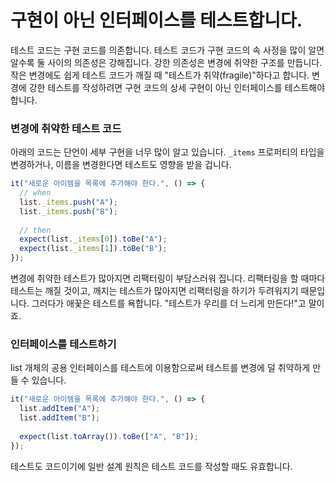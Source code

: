 # 구현이 아닌 인터페이스를 테스트합니다.

테스트 코드는 구현 코드를 의존합니다. 테스트 코드가 구현 코드의 속 사정을 많이 알면 알수록 둘 사이의 의존성은 강해집니다. 강한 의존성은 변경에 취약한 구조를 만듭니다. 작은 변경에도 쉽게 테스트 코드가 깨질 때 "테스트가 취약(fragile)"하다고 합니다. 변경에 강한 테스트를 작성하려면 구현 코드의 상세 구현이 아닌 인터페이스를 테스트해야 합니다.

### 변경에 취약한 테스트 코드

아래의 코드는 단언이 세부 구현을 너무 많이 알고 있습니다. `_items` 프로퍼티의 타입을 변경하거나, 이름을 변경한다면 테스트도 영향을 받을 겁니다.

```typescript
it("새로운 아이템을 목록에 추가해야 한다.", () => {
  // when
  list._items.push("A");
  list._items.push("B");
 
  // then
  expect(list._items[0]).toBe("A");
  expect(list._items[1]).toBe("B");
});
```

변경에 취약한 테스트가 많아지면 리팩터링이 부담스러워 집니다. 리팩터링을 할 때마다 테스트는 깨질 것이고, 깨지는 테스트가 많아지면 리팩터링을 하기가 두려워지기 때문입니다. 그러다가 애꿎은 테스트를 욕합니다. "테스트가 우리를 더 느리게 만든다!"고 말이죠.

### 인터페이스를 테스트하기

list 개체의 공용 인터페이스를 테스트에 이용함으로써 테스트를 변경에 덜 취약하게 만들 수 있습니다.

```typescript
it("새로운 아이템을 목록에 추가해야 한다.", () => {
  list.addItem("A");
  list.addItem("B");
 
  expect(list.toArray()).toBe(["A", "B"]);
});
```

테스트도 코드이기에 일반 설계 원칙은 테스트 코드를 작성할 때도 유효합니다.
